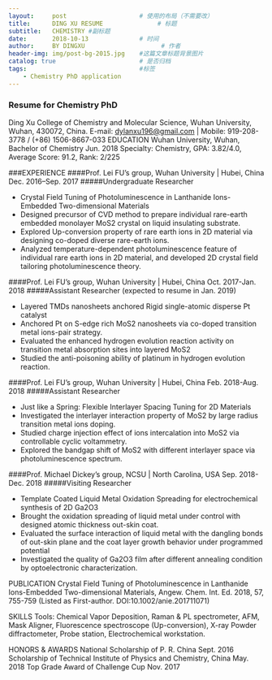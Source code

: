 ```yaml
---
layout:     post                    # 使用的布局（不需要改）
title:      DING XU RESUME               # 标题 
subtitle:   CHEMISTRY #副标题
date:       2018-10-13              # 时间
author:     BY DINGXU                     # 作者
header-img: img/post-bg-2015.jpg    #这篇文章标题背景图片
catalog: true                       # 是否归档
tags:                               #标签
    - Chemistry PhD application
---
```


 ### Resume for Chemistry PhD
Ding Xu 
College of Chemistry and Molecular Science, Wuhan University, Wuhan, 430072, China.
E-mail: dylanxu196@gmail.com | Mobile: 919-208-3778 / (+86) 1506-8667-033 
EDUCATION
Wuhan University, Wuhan, Bachelor of Chemistry												Jun. 2018
Specialty: Chemistry,			GPA: 3.82/4.0,			Average Score: 91.2,			Rank: 2/225

 ###EXPERIENCE
 ####Prof. Lei FU’s group, Wuhan University | Hubei, China								Dec. 2016–Sep. 2017
 #####Undergraduate Researcher
*	Crystal Field Tuning of Photoluminescence in Lanthanide Ions-Embedded Two-dimensional Materials
*	Designed precursor of CVD method to prepare individual rare-earth embedded monolayer MoS2 crystal on liquid insulating substrate.
*	Explored Up-conversion property of rare earth ions in 2D material via designing co-doped diverse rare-earth ions.
*	Analyzed temperature-dependent photoluminescence feature of individual rare earth ions in 2D material, and developed 2D crystal field tailoring photoluminescence theory. 

 ####Prof. Lei FU’s group, Wuhan University | Hubei, China								Oct. 2017-Jan. 2018
 #####Assistant Researcher (expected to resume in Jan. 2019)
*	Layered TMDs nanosheets anchored Rigid single-atomic disperse Pt catalyst 
*	Anchored Pt on S-edge rich MoS2 nanosheets via co-doped transition metal ions-pair strategy.
*	Evaluated the enhanced hydrogen evolution reaction activity on transition metal absorption sites into layered MoS2 
*	Studied the anti-poisoning ability of platinum in hydrogen evolution reaction.

 ####Prof. Lei FU’s group, Wuhan University | Hubei, China								Feb. 2018-Aug. 2018
 #####Assistant Researcher
*	Just like a Spring: Flexible Interlayer Spacing Tuning for 2D Materials
*	Investigated the interlayer interaction property of MoS2 by large radius transition metal ions doping.
*	Studied charge injection effect of ions intercalation into MoS2 via controllable cyclic voltammetry.
*	Explored the bandgap shift of MoS2 with different interlayer space via photoluminescence spectrum.

 ####Prof. Michael Dickey’s group, NCSU | North Carolina, USA							Sep. 2018-Dec. 2018
 #####Visiting Researcher
*	Template Coated Liquid Metal Oxidation Spreading for electrochemical synthesis of 2D Ga2O3
*	Brought the oxidation spreading of liquid metal under control with designed atomic thickness out-skin coat.
*	Evaluated the surface interaction of liquid metal with the dangling bonds of out-skin plane and the coat layer growth behavior under programmed potential
*	Investigated the quality of Ga2O3 film after different annealing condition by optoelectronic characterization.

PUBLICATION 
Crystal Field Tuning of Photoluminescence in Lanthanide Ions-Embedded Two-dimensional Materials, Angew. Chem. Int. Ed. 2018, 57, 755-759 (Listed as First-author. DOI:10.1002/anie.201711071)

SKILLS
Tools: Chemical Vapor Deposition, Raman & PL spectrometer, AFM, Mask Aligner, Fluorescence spectroscope (Up-conversion), X-ray Powder diffractometer, Probe station, Electrochemical workstation.

HONORS & AWARDS
National Scholarship of P. R. China															Sept. 2016
Scholarship of Technical Institute of Physics and Chemistry, China								May. 2018
Top Grade Award of Challenge Cup															Nov. 2017

